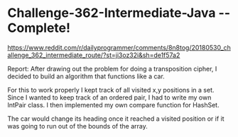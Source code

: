 # Challenge-362-Intermediate-Java -- Complete!

https://www.reddit.com/r/dailyprogrammer/comments/8n8tog/20180530_challenge_362_intermediate_route/?st=ji3oz32i&sh=de1f57a2

Report:
After drawing out the problem for doing a transposition cipher, I decided to build an algorithm that functions like a car.  

For this to work properly I kept track of all visited x,y positions in a set. Since I wanted to keep track of an ordered pair, I had to write my own IntPair class.  I then implemented my own compare function for HashSet.

The car would change its heading once it reached a visited position or if it was going to run out of the bounds of the array.

